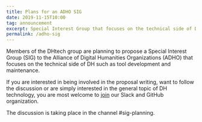 ```yaml
---
title: Plans for an ADHO SIG
date: 2019-11-15T10:00
tag: announcement
excerpt: Special Interest Group that focuses on the technical side of DH such as tool development and maintenance.
permalink: /adho-sig
---
```


<p>
Members of the DHtech group are planning to propose a Special Interest Group (SIG) to the Alliance of Digital Humanities Organizations (ADHO) that focuses on the technical side of DH such as tool development and maintenance.
</p>

<p>

If you are interested in being involved in the proposal writing, want to follow the discussion or are simply interested in the general topic of DH technology,
you are most welcome to <a href="https://dh-tech.github.io/join/">join</a> our Slack and GitHub organization.
<p>

<p>
The discussion is taking place in the channel #sig-planning.
<p>
